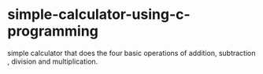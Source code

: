 # simple-calculator-using-c-programming
simple calculator that does the four basic operations of addition, subtraction , division and multiplication.
